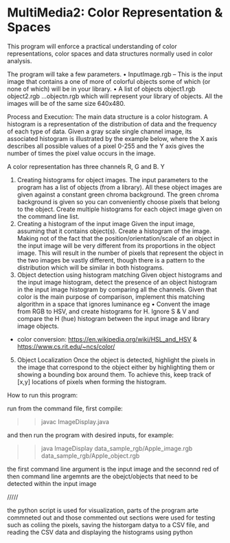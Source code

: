 # MultiMedia2: Color Representation & Spaces
This program will enforce a practical understanding of color representations, color spaces and data structures normally used in color analysis. 

The program will take a few parameters.
• InputImage.rgb – This is the input image that contains a one of more of colorful
objects some of which (or none of which) will be in your library.
• A list of objects object1.rgb object2.rgb ...objectn.rgb which will represent your
library of objects.
All the images will be of the same size 640x480.


Process and Execution:
The main data structure is a color histogram. A histogram is a
representation of the distribution of data and the frequency of each type of data. Given a gray scale single channel image, its associated histogram is
illustrated by the example below, where the X axis describes all possible values of a pixel
0-255 and the Y axis gives the number of times the pixel value occurs in the image.

A color representation has three channels R, G and B. Y
1. Creating histograms for object images.
The input parameters to the program has a list of objects (from a library). All these object
images are given against a constant green chroma background. The green chroma
background is given so you can conveniently choose pixels that belong to the object. Create
multiple histograms for each object image given on the command line list.
2. Creating a histogram of the input image
Given the input image, assuming that it contains object(s). Create a histogram of the
image. Making not of the fact that the position/orientation/scale of
an object in the input image will be very different from its proportions in the object image.
This will result in the number of pixels that represent the object in the two images be vastly
different, though there is a pattern to the distribution which will be similar in both
histograms.
3. Object detection using histogram matching
Given object histograms and the input image histogram, detect the presence of an object histogram in the input image histogram
by comparing all the channels. Given that color is the main purpose of comparison, implement this matching algorithm in a space that ignores luminance eg
• Convent the image from RGB to HSV, and create histograms for H.
Ignore S & V and compare the H (hue) histogram between the input
image and library image objects.
  - color conversion: https://en.wikipedia.org/wiki/HSL_and_HSV & https://www.cs.rit.edu/~ncs/color/
5. Object Localization
Once the object is detected, highlight the pixels in the image that correspond to the object either by highlighting them
or showing a bounding box around them. To achieve this, keep track of [x,y]
locations of pixels when forming the histogram.



How to run this program:

run from the command file, first compile:

>> javac ImageDisplay.java

and then run the program with desired inputs, for example:

>> java ImageDisplay data_sample_rgb/Apple_image.rgb data_sample_rgb/Apple_object.rgb

the first command line argument is the input image and the seconnd red of then command 
line argemnts are the obejct/objects that need to be detected within the input image

/////

the python script is used for visualization, parts of the program arte commneted out and those 
commented out sections were used for testing such as coliing the pixels, 
saving the historgam datya to a CSV file, and reading the CSV data and displaying the histograms using python 
